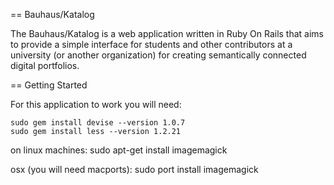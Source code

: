 == Bauhaus/Katalog

The Bauhaus/Katalog is a web application written in Ruby On Rails that aims to
provide a simple interface for students and other contributors at a university
(or another organization) for creating semantically connected digital portfolios.


== Getting Started

For this application to work you will need:

	sudo gem install devise --version 1.0.7
	sudo gem install less --version 1.2.21

on linux machines:
	sudo apt-get install imagemagick

osx (you will need macports):
	sudo port install imagemagick